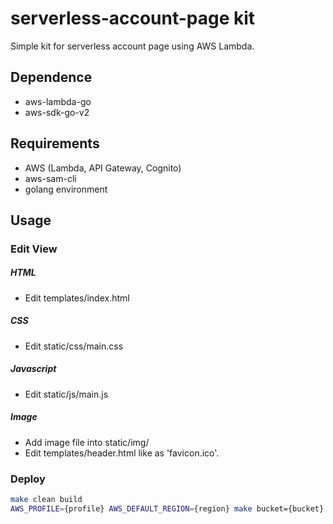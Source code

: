 # serverless-account-page kit
Simple kit for serverless account page using AWS Lambda.


## Dependence
- aws-lambda-go
- aws-sdk-go-v2


## Requirements
- AWS (Lambda, API Gateway, Cognito)
- aws-sam-cli
- golang environment


## Usage

### Edit View
##### HTML
- Edit templates/index.html

##### CSS
- Edit static/css/main.css

##### Javascript
- Edit static/js/main.js

##### Image
- Add image file into static/img/
- Edit templates/header.html like as 'favicon.ico'.

### Deploy
```bash
make clean build
AWS_PROFILE={profile} AWS_DEFAULT_REGION={region} make bucket={bucket} stack={stack name} deploy
```
